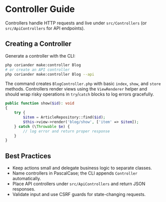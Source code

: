 # Controller Guide

Controllers handle HTTP requests and live under `src/Controllers` (or `src/ApiControllers` for API endpoints).

## Creating a Controller

Generate a controller with the CLI:

```bash
php coriander make:controller Blog
# or create an API controller
php coriander make:controller Blog --api
```

The command creates `BlogController.php` with basic `index`, `show`, and `store` methods. Controllers render views using the `ViewRenderer` helper and should wrap risky operations in `try`/`catch` blocks to log errors gracefully.

```php
public function show($id): void
{
    try {
        $item = ArticleRepository::find($id);
        $this->view->render('blog/show', ['item' => $item]);
    } catch (\Throwable $e) {
        // log error and return proper response
    }
}
```

## Best Practices

- Keep actions small and delegate business logic to separate classes.
- Name controllers in PascalCase; the CLI appends `Controller` automatically.
- Place API controllers under `src/ApiControllers` and return JSON responses.
- Validate input and use CSRF guards for state-changing requests.

